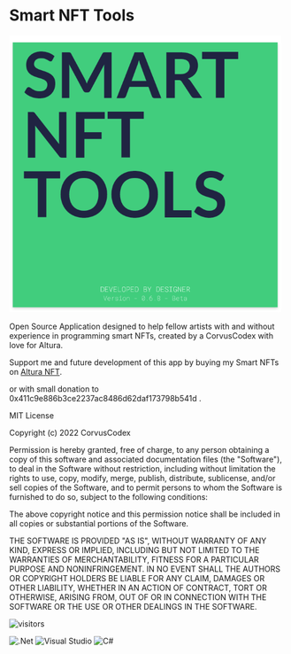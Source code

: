 # Smart NFT Tools

![This is an image](https://github.com/AlturaDesigner/Smart-NFT-Tools/blob/main/Source/SmartNFTTools/splashscreen.png)

Open Source Application designed to help fellow artists with and without experience in programming smart NFTs, created by a CorvusCodex with love for Altura.

Support me and future development of this app by buying my Smart NFTs on 
 [Altura NFT](https://app.alturanft.com/collection/56/0x4ddee11d87a535ec71817b558d81bda24f4cac7b?chain=bsc).

or with small donation to 0x411c9e886b3ce2237ac8486d62daf173798b541d   .










MIT License

Copyright (c) 2022 CorvusCodex

Permission is hereby granted, free of charge, to any person obtaining a copy
of this software and associated documentation files (the "Software"), to deal
in the Software without restriction, including without limitation the rights
to use, copy, modify, merge, publish, distribute, sublicense, and/or sell
copies of the Software, and to permit persons to whom the Software is
furnished to do so, subject to the following conditions:

The above copyright notice and this permission notice shall be included in all
copies or substantial portions of the Software.

THE SOFTWARE IS PROVIDED "AS IS", WITHOUT WARRANTY OF ANY KIND, EXPRESS OR
IMPLIED, INCLUDING BUT NOT LIMITED TO THE WARRANTIES OF MERCHANTABILITY,
FITNESS FOR A PARTICULAR PURPOSE AND NONINFRINGEMENT. IN NO EVENT SHALL THE
AUTHORS OR COPYRIGHT HOLDERS BE LIABLE FOR ANY CLAIM, DAMAGES OR OTHER
LIABILITY, WHETHER IN AN ACTION OF CONTRACT, TORT OR OTHERWISE, ARISING FROM,
OUT OF OR IN CONNECTION WITH THE SOFTWARE OR THE USE OR OTHER DEALINGS IN THE
SOFTWARE.

![visitors](https://visitor-badge.glitch.me/badge?page_id=AlturaDesigner.Smart-NFT-Tools/&left_color=green&right_color=red)

![.Net](https://img.shields.io/badge/.NET-5C2D91?style=for-the-badge&logo=.net&logoColor=white) ![Visual Studio](https://img.shields.io/badge/Visual%20Studio-5C2D91.svg?style=for-the-badge&logo=visual-studio&logoColor=white) ![C#](https://img.shields.io/badge/c%23-%23239120.svg?style=for-the-badge&logo=c-sharp&logoColor=white)

